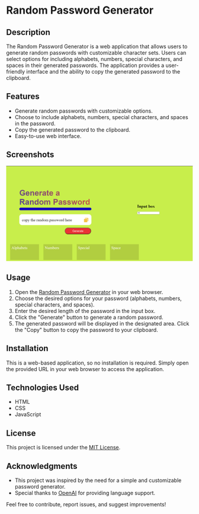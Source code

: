 # Random Password Generator



## Description

The Random Password Generator is a web application that allows users to generate random passwords with customizable character sets. Users can select options for including alphabets, numbers, special characters, and spaces in their generated passwords. The application provides a user-friendly interface and the ability to copy the generated password to the clipboard.

## Features

- Generate random passwords with customizable options.
- Choose to include alphabets, numbers, special characters, and spaces in the password.
- Copy the generated password to the clipboard.
- Easy-to-use web interface.

## Screenshots

![Screenshot 1](Screenshot%202023-08-11%20213841.png)


## Usage

1. Open the [Random Password Generator]([https://example.com](https://dransvasta.github.io/Generate-Random-Password/randomPasswordGenerator.html)) in your web browser.
2. Choose the desired options for your password (alphabets, numbers, special characters, and spaces).
3. Enter the desired length of the password in the input box.
4. Click the "Generate" button to generate a random password.
5. The generated password will be displayed in the designated area. Click the "Copy" button to copy the password to your clipboard.

## Installation

This is a web-based application, so no installation is required. Simply open the provided URL in your web browser to access the application.

## Technologies Used

- HTML
- CSS
- JavaScript

## License

This project is licensed under the [MIT License](LICENSE).

## Acknowledgments

- This project was inspired by the need for a simple and customizable password generator.
- Special thanks to [OpenAI](https://openai.com) for providing language support.

Feel free to contribute, report issues, and suggest improvements!
